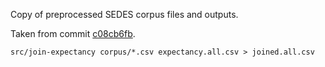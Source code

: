 Copy of preprocessed SEDES corpus files and outputs.

Taken from commit [c08cb6fb](https://github.com/sasansom/sedes/tree/c08cb6fb7e7e68ddb851821e159fcf22dc2452a8).

```
src/join-expectancy corpus/*.csv expectancy.all.csv > joined.all.csv
```
